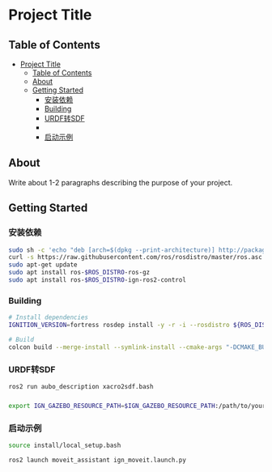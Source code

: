 # Project Title

## Table of Contents

- [Project Title](#project-title)
  - [Table of Contents](#table-of-contents)
  - [About ](#about-)
  - [Getting Started ](#getting-started-)
    - [安装依赖](#安装依赖)
    - [Building](#building)
    - [URDF转SDF](#urdf转sdf)
    - [](#)
    - [启动示例](#启动示例)

## About <a name = "about"></a>

Write about 1-2 paragraphs describing the purpose of your project.

## Getting Started <a name = "getting_started"></a>

### 安装依赖

```bash
sudo sh -c 'echo "deb [arch=$(dpkg --print-architecture)] http://packages.ros.org/ros2/ubuntu $(lsb_release -cs) main" > /etc/apt/sources.list.d/ros2-latest.list'
curl -s https://raw.githubusercontent.com/ros/rosdistro/master/ros.asc | sudo apt-key add -
sudo apt-get update
sudo apt install ros-$ROS_DISTRO-ros-gz
sudo apt install ros-$ROS_DISTRO-ign-ros2-control
```

### Building

```bash
# Install dependencies
IGNITION_VERSION=fortress rosdep install -y -r -i --rosdistro ${ROS_DISTRO} --from-paths .

# Build
colcon build --merge-install --symlink-install --cmake-args "-DCMAKE_BUILD_TYPE=Release"
```

### URDF转SDF

```bash
ros2 run aubo_description xacro2sdf.bash
```

### 

```bash
export IGN_GAZEBO_RESOURCE_PATH=$IGN_GAZEBO_RESOURCE_PATH:/path/to/your/models
```

### 启动示例

```bash
source install/local_setup.bash

ros2 launch moveit_assistant ign_moveit.launch.py
```

